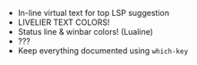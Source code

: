 - In-line virtual text for top LSP suggestion
- LIVELIER TEXT COLORS!
- Status line & winbar colors! (Lualine)
- ???
- Keep everything documented using `which-key`
